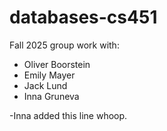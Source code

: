 # databases-cs451

Fall 2025 group work with:

- Oliver Boorstein
- Emily Mayer
- Jack Lund
- Inna Gruneva

-Inna added this line whoop.
